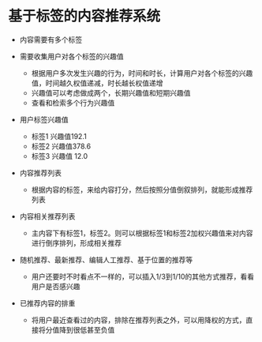# 基于标签的内容推荐系统

- 内容需要有多个标签

- 需要收集用户对各个标签的兴趣值
  - 根据用户多次发生兴趣的行为，时间和时长，计算用户对各个标签的兴趣值，时间越久权值递减，时长越长权值递增
  - 兴趣值可以考虑做成两个，长期兴趣值和短期兴趣值
  - 查看和检索多个行为兴趣值

- 用户标签兴趣值 
  - 标签1 兴趣值192.1
  - 标签2 兴趣值378.6
  - 标签3 兴趣值 12.0

- 内容推荐列表
  - 根据内容的标签，来给内容打分，然后按照分值倒叙排列，就能形成推荐列表

- 内容相关推荐列表
  - 主内容下有标签1，标签2。则可以根据标签1和标签2加权兴趣值来对内容进行倒序排列，形成相关推荐

- 随机推荐、最新推荐、编辑人工推荐、基于位置的推荐等
  - 用户还要时不时看点不一样的，可以插入1/3到1/10的其他方式推荐，看看用户是否感兴趣

- 已推荐内容的排重
  - 将用户最近查看过的内容，排除在推荐列表之外，可以用降权的方式，直接将分值降到很低甚至负值
